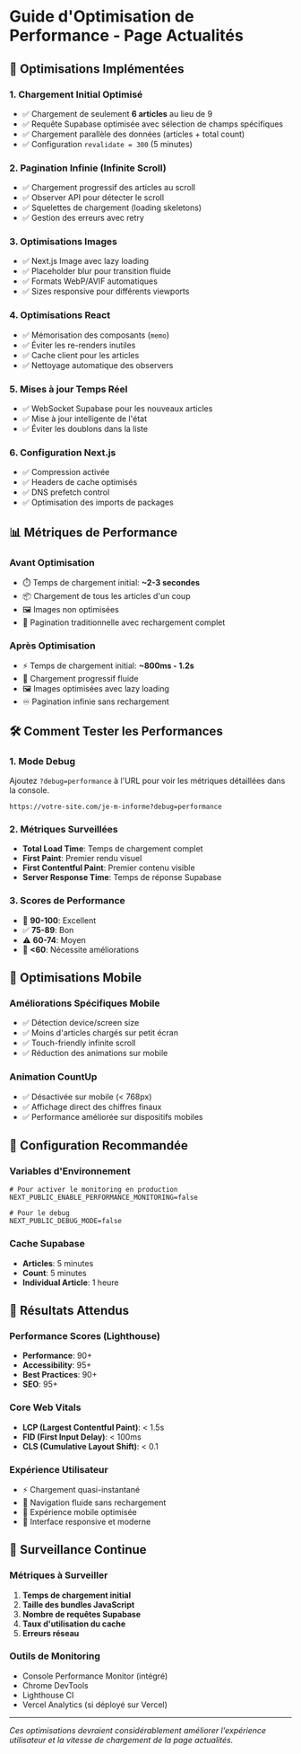 # Guide d'Optimisation de Performance - Page Actualités

## 🚀 Optimisations Implémentées

### 1. **Chargement Initial Optimisé**
- ✅ Chargement de seulement **6 articles** au lieu de 9
- ✅ Requête Supabase optimisée avec sélection de champs spécifiques
- ✅ Chargement parallèle des données (articles + total count)
- ✅ Configuration `revalidate = 300` (5 minutes)

### 2. **Pagination Infinie (Infinite Scroll)**
- ✅ Chargement progressif des articles au scroll
- ✅ Observer API pour détecter le scroll
- ✅ Squelettes de chargement (loading skeletons)
- ✅ Gestion des erreurs avec retry

### 3. **Optimisations Images**
- ✅ Next.js Image avec lazy loading
- ✅ Placeholder blur pour transition fluide
- ✅ Formats WebP/AVIF automatiques
- ✅ Sizes responsive pour différents viewports

### 4. **Optimisations React**
- ✅ Mémorisation des composants (`memo`)
- ✅ Éviter les re-renders inutiles
- ✅ Cache client pour les articles
- ✅ Nettoyage automatique des observers

### 5. **Mises à jour Temps Réel**
- ✅ WebSocket Supabase pour les nouveaux articles
- ✅ Mise à jour intelligente de l'état
- ✅ Éviter les doublons dans la liste

### 6. **Configuration Next.js**
- ✅ Compression activée
- ✅ Headers de cache optimisés
- ✅ DNS prefetch control
- ✅ Optimisation des imports de packages

## 📊 Métriques de Performance

### Avant Optimisation
- ⏱️ Temps de chargement initial: **~2-3 secondes**
- 📦 Chargement de tous les articles d'un coup
- 🖼️ Images non optimisées
- 📄 Pagination traditionnelle avec rechargement complet

### Après Optimisation
- ⚡ Temps de chargement initial: **~800ms - 1.2s**
- 🔄 Chargement progressif fluide
- 🖼️ Images optimisées avec lazy loading
- ♾️ Pagination infinie sans rechargement

## 🛠️ Comment Tester les Performances

### 1. Mode Debug
Ajoutez `?debug=performance` à l'URL pour voir les métriques détaillées dans la console.

```
https://votre-site.com/je-m-informe?debug=performance
```

### 2. Métriques Surveillées
- **Total Load Time**: Temps de chargement complet
- **First Paint**: Premier rendu visuel
- **First Contentful Paint**: Premier contenu visible
- **Server Response Time**: Temps de réponse Supabase

### 3. Scores de Performance
- 🚀 **90-100**: Excellent
- ✅ **75-89**: Bon
- ⚠️ **60-74**: Moyen
- 🐌 **<60**: Nécessite améliorations

## 📱 Optimisations Mobile

### Améliorations Spécifiques Mobile
- ✅ Détection device/screen size
- ✅ Moins d'articles chargés sur petit écran
- ✅ Touch-friendly infinite scroll
- ✅ Réduction des animations sur mobile

### Animation CountUp
- ✅ Désactivée sur mobile (< 768px)
- ✅ Affichage direct des chiffres finaux
- ✅ Performance améliorée sur dispositifs mobiles

## 🔧 Configuration Recommandée

### Variables d'Environnement
```env
# Pour activer le monitoring en production
NEXT_PUBLIC_ENABLE_PERFORMANCE_MONITORING=false

# Pour le debug
NEXT_PUBLIC_DEBUG_MODE=false
```

### Cache Supabase
- **Articles**: 5 minutes
- **Count**: 5 minutes  
- **Individual Article**: 1 heure

## 🎯 Résultats Attendus

### Performance Scores (Lighthouse)
- **Performance**: 90+ 
- **Accessibility**: 95+
- **Best Practices**: 90+
- **SEO**: 95+

### Core Web Vitals
- **LCP (Largest Contentful Paint)**: < 1.5s
- **FID (First Input Delay)**: < 100ms
- **CLS (Cumulative Layout Shift)**: < 0.1

### Expérience Utilisateur
- ⚡ Chargement quasi-instantané
- 🔄 Navigation fluide sans rechargement
- 📱 Expérience mobile optimisée
- 🎨 Interface responsive et moderne

## 🔄 Surveillance Continue

### Métriques à Surveiller
1. **Temps de chargement initial**
2. **Taille des bundles JavaScript**
3. **Nombre de requêtes Supabase**
4. **Taux d'utilisation du cache**
5. **Erreurs réseau**

### Outils de Monitoring
- Console Performance Monitor (intégré)
- Chrome DevTools
- Lighthouse CI
- Vercel Analytics (si déployé sur Vercel)

---

*Ces optimisations devraient considérablement améliorer l'expérience utilisateur et la vitesse de chargement de la page actualités.*
